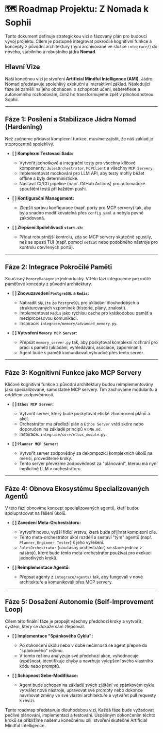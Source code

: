 # 🗺️ Roadmap Projektu: Z Nomada k Sophii

Tento dokument definuje strategickou vizi a fázovaný plán pro budoucí vývoj projektu. Cílem je postupně integrovat pokročilé kognitivní funkce a koncepty z původní architektury (nyní archivované ve složce `integrace/`) do nového, stabilního a robustního jádra **Nomad**.

## Hlavní Vize

Naší konečnou vizí je stvoření **Artificial Mindful Intelligence (AMI)**. Jádro Nomad představuje spolehlivý exekuční a interaktivní základ. Následující fáze se zaměří na jeho obohacení o schopnost učení, sebereflexe a autonomního rozhodování, čímž ho transformujeme zpět v plnohodnotnou Sophii.

---

## Fáze 1: Posílení a Stabilizace Jádra Nomad (Hardening)

Než začneme přidávat komplexní funkce, musíme zajistit, že náš základ je stoprocentně spolehlivý.

-   **[ ] Komplexní Testovací Sada:**
    -   Vytvořit jednotkové a integrační testy pro všechny klíčové komponenty: `JulesOrchestrator`, `MCPClient` a všechny `MCP Servery`.
    -   Implementovat mockování pro LLM API, aby testy mohly běžet offline a byly deterministické.
    -   Nastavit CI/CD pipeline (např. GitHub Actions) pro automatické spouštění testů při každém pushi.

-   **[ ] Konfigurační Management:**
    -   Zlepšit správu konfigurace (např. porty pro MCP servery) tak, aby byla snadno modifikovatelná přes `config.yaml` a nebyla pevně zakódovaná.

-   **[ ] Zlepšení Spolehlivosti `start.sh`:**
    -   Přidat robustnější kontrolu, zda se MCP servery skutečně spustily, než se spustí TUI (např. pomocí `netcat` nebo podobného nástroje pro kontrolu otevřených portů).

---

## Fáze 2: Integrace Pokročilé Paměti

Současný `MemoryManager` je jednoduchý. V této fázi integrujeme pokročilé paměťové koncepty z původní architektury.

-   **[ ] Znovuzavedení `PostgreSQL` a `Redis`:**
    -   Nahradit `SQLite` za `PostgreSQL` pro ukládání dlouhodobých a strukturovaných vzpomínek (historie, plány, znalosti).
    -   Implementovat `Redis` jako rychlou cache pro krátkodobou paměť a meziprocesovou komunikaci.
    -   Inspirace: `integrace/memory/advanced_memory.py`.

-   **[ ] Vytvoření `Memory MCP Server`:**
    -   Přepsat `memory_server.py` tak, aby poskytoval komplexní rozhraní pro práci s pamětí (ukládání, vyhledávání, asociace, zapomínání).
    -   Agent bude s pamětí komunikovat výhradně přes tento server.

---

## Fáze 3: Kognitivní Funkce jako MCP Servery

Klíčové kognitivní funkce z původní architektury budou reimplementovány jako specializované, samostatné MCP servery. Tím zachováme modularitu a oddělení zodpovědností.

-   **[ ] `Ethos MCP Server`:**
    -   Vytvořit server, který bude poskytovat etické zhodnocení plánů a akcí.
    -   Orchestrátor mu předloží plán a `Ethos Server` vrátí skóre nebo doporučení na základě principů v `DNA.md`.
    -   Inspirace: `integrace/core/ethos_module.py`.

-   **[ ] `Planner MCP Server`:**
    -   Vytvořit server zodpovědný za dekompozici komplexních úkolů na menší, proveditelné kroky.
    -   Tento server převezme zodpovědnost za "plánování", kterou má nyní implicitně LLM v orchestrátoru.

---

## Fáze 4: Obnova Ekosystému Specializovaných Agentů

V této fázi obnovíme koncept specializovaných agentů, kteří budou spolupracovat na řešení úkolů.

-   **[ ] Zavedení Meta-Orchestrátoru:**
    -   Vytvořit novou, vyšší řídící vrstvu, která bude přijímat komplexní cíle.
    -   Tento meta-orchestrátor úkol rozdělí a sestaví "tým" agentů (např. `Planner`, `Engineer`, `Tester`) k jeho vyřešení.
    -   `JulesOrchestrator` (současný orchestrátor) se stane jedním z nástrojů, které bude tento meta-orchestrátor používat pro exekuci jednotlivých kroků.

-   **[ ] Reimplementace Agentů:**
    -   Přepsat agenty z `integrace/agents/` tak, aby fungovali v nové architektuře a komunikovali přes MCP servery.

---

## Fáze 5: Dosažení Autonomie (Self-Improvement Loop)

Cílem této finální fáze je propojit všechny předchozí kroky a vytvořit systém, který se dokáže sám zlepšovat.

-   **[ ] Implementace "Spánkového Cyklu":**
    -   Po dokončení úkolu nebo v době nečinnosti se agent přepne do "spánkového" režimu.
    -   V tomto režimu analyzuje své předchozí akce, vyhodnocuje úspěšnost, identifikuje chyby a navrhuje vylepšení svého vlastního kódu nebo promptů.

-   **[ ] Schopnost Sebe-Modifikace:**
    -   Agent bude schopen na základě svých zjištění ve spánkovém cyklu vytvářet nové nástroje, upravovat své prompty nebo dokonce navrhovat změny ve své vlastní architektuře a vytvářet pull requesty k revizi.

Tento roadmap představuje dlouhodobou vizi. Každá fáze bude vyžadovat pečlivé plánování, implementaci a testování. Úspěšným dokončením těchto kroků se přiblížíme našemu konečnému cíli: stvoření skutečné Artificial Mindful Intelligence.